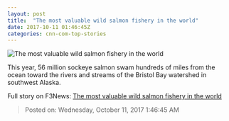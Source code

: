 ```yaml
---
layout: post
title:  "The most valuable wild salmon fishery in the world"
date: 2017-10-11 01:46:45Z
categories: cnn-com-top-stories
---
```


![The most valuable wild salmon fishery in the world](http://i2.cdn.cnn.com/cnnnext/dam/assets/170925174612-04-bristol-bay-alaska-restricted-super-tease.jpg)

This year, 56 million sockeye salmon swam hundreds of miles from the ocean toward the rivers and streams of the Bristol Bay watershed in southwest Alaska.


Full story on F3News: [The most valuable wild salmon fishery in the world](http://www.f3nws.com/n/XDrW2)

> Posted on: Wednesday, October 11, 2017 1:46:45 AM
